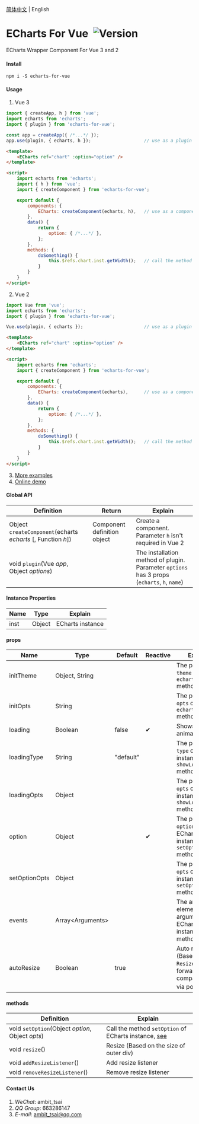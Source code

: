 [简体中文](README.zh-CN.md) | English


# ECharts For Vue&nbsp;&nbsp;![Version](https://img.shields.io/npm/v/echarts-for-vue.svg)

ECharts Wrapper Component For Vue 3 and 2


#### Install
`npm i -S echarts-for-vue`


#### Usage
1. Vue 3
```javascript
import { createApp, h } from 'vue';
import echarts from 'echarts';
import { plugin } from 'echarts-for-vue';

const app = createApp({ /*...*/ });
app.use(plugin, { echarts, h });                    // use as a plugin
```
```html
<template>
    <ECharts ref="chart" :option="option" />
</template>

<script>
    import echarts from 'echarts';
    import { h } from 'vue';
    import { createComponent } from 'echarts-for-vue';

    export default {
        components: {
            ECharts: createComponent(echarts, h),   // use as a component
        },
        data() {
            return {
                option: { /*...*/ },
            };
        },
        methods: {
            doSomething() {
                this.$refs.chart.inst.getWidth();   // call the method of the ECharts instance
            }
        }
    }
</script>
```

2. Vue 2
```javascript
import Vue from 'vue';
import echarts from 'echarts';
import { plugin } from 'echarts-for-vue';

Vue.use(plugin, { echarts });                       // use as a plugin
```
```html
<template>
    <ECharts ref="chart" :option="option" />
</template>

<script>
    import echarts from 'echarts';
    import { createComponent } from 'echarts-for-vue';

    export default {
        components: {
            ECharts: createComponent(echarts),      // use as a component
        },
        data() {
            return {
                option: { /*...*/ },
            };
        },
        methods: {
            doSomething() {
                this.$refs.chart.inst.getWidth();   // call the method of the ECharts instance
            }
        }
    }
</script>
```
3. <a href="test" target="_blank">More examples</a>
4. <a href="https://ambit-tsai.github.io/echarts-for-vue/" target="_blank">Online demo</a>


#### Global API
|Definition|Return|Explain|
|-|-|-|
|Object `createComponent`(echarts *echarts* [, Function *h*])|Component definition object|Create a component. Parameter `h` isn't required in Vue 2|
|void `plugin`(Vue *app*, Object *options*)||The installation method of plugin. Parameter `options` has 3 props (`echarts`, `h`, `name`)|


#### Instance Properties
|Name|Type|Explain|
|-|-|-|
|inst|Object|ECharts instance|


#### props
|Name|Type|Default|Reactive|Explain|
|-|-|-|-|-|
|initTheme|Object, String|||The parameter `theme` of `echarts.init` method, <a href="https://echarts.apache.org/zh/api.html#echarts.init" target="_blank">see</a>|
|initOpts|String|||The parameter `opts` of `echarts.init` method, <a href="https://echarts.apache.org/zh/api.html#echarts.init" target="_blank">see</a>|
|loading|Boolean|false|✔|Shows loading animation|
|loadingType|String|"default"||The parameter `type` of ECharts instance `showLoading` method, <a href="https://echarts.apache.org/zh/api.html#echartsInstance.showLoading" target="_blank">see</a>|
|loadingOpts|Object|||The parameter `opts` of ECharts instance `showLoading` method, <a href="https://echarts.apache.org/zh/api.html#echartsInstance.showLoading" target="_blank">see</a>|
|option|Object||✔|The parameter `option` of ECharts instance `setOption` method, <a href="https://echarts.apache.org/zh/api.html#echartsInstance.setOption" target="_blank">see</a>|
|setOptionOpts|Object|||The parameter `opts` of ECharts instance `setOption` method, <a href="https://echarts.apache.org/zh/api.html#echartsInstance.setOption" target="_blank">see</a>|
|events|Array&lt;Arguments&gt;|||The array element is an argument of ECharts instance method `on`, <a href="https://echarts.apache.org/zh/api.html#echartsInstance.on" target="_blank">see</a>|
|autoResize|Boolean|true||Auto resize (Based on `ResizeObserver`, forward compatibility via polyfill）|


#### methods
|Definition|Explain|
|-|-|
|void `setOption`(Object *option*, Object *opts*)|Call the method `setOption` of ECharts instance, <a href="https://echarts.apache.org/zh/api.html#echartsInstance.setOption" target="_blank">see</a>|
|void `resize`()|Resize (Based on the size of outer div)|
|void `addResizeListener`()|Add resize listener|
|void `removeResizeListener`()|Remove resize listener|


#### Contact Us
1. *WeChat*: ambit_tsai
1. *QQ Group*: 663286147
1. *E-mail*: ambit_tsai@qq.com
